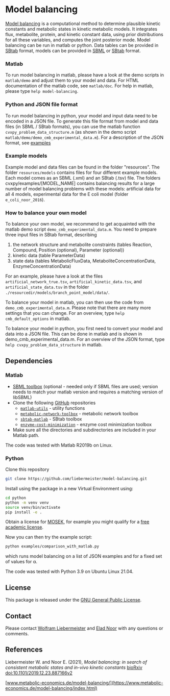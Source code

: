 Model balancing
===============

[Model balancing](https://www.metabolic-economics.de/model-balancing/index.html) is a computational method to
determine plausible kinetic constants and metabolic states in kinetic metabolic models. It integrates flux,
metabolite, protein, and kinetic constant data, using prior distributions for all these variables, and
computes the joint posterior mode.
Model balancing can be run in matlab or python. Data tables can be provided in [SBtab](https://www.sbtab.net)
format, models can be provided in  [SBML](http://sbml.org) or  [SBtab](https://www.sbtab.net) format.

### Matlab
To run model balancing in matlab, please have a look at the demo scripts in `matlab/demo` and adjust them to your model and data.
For HTML documentation of the matlab code, see `matlab/doc`. For help in matlab, please type `help model-balancing`.

### Python and JSON file format
To run model balancing in python, your model and input data need to be encoded in a JSON file.
To generate this file format from model and data files (in SBML / SBtab formats),
you can use the matlab function `cvxpy_problem_data_structure.m`
(as shown in the demo script `matlab/demo/demo_cmb_experimental_data.m`).
For a description of the JSON format, see [examples](examples)

### Example models
Example model and data files can be found in the folder "resources". 
The folder `resources/models` contains files for four different example models. 
Each model comes as an SBML (.xml) and an SBtab (.tsv) file. 
The folders cvxpy/examples/[MODEL_NAME] contains balancing results for a large number of model balancing problems
with these models: artificial data for all 4 models, experimental data for the E coli model (folder `e_coli_noor_2016`).

### How to balance your own model
To balance your own model, we recommend to get acquainted with the matlab demo script `demo_cmb_experimental_data.m`.
You need to prepare three input files in SBtab format, describing

1. the network structure and metabolite constraints (tables Reaction, Compound, Position (optional), Parameter (optional))
2. kinetic data (table ParameterData)
3. state data (tables MetabolicFluxData, MetaboliteConcentrationData, EnzymeConcentrationData)

For an example, please have a look at the files `artificial_network_true.tsv`, `artificial_kinetic_data.tsv`, and `artificial_state_data.tsv`
in the folder `./resourcedir/models/branch_point_model/data/`.

To balance your model in matlab, you can then use the code from `demo_cmb_experimental_data.m`.
Please note that there are many more settings that you can change. For an overview, type `help cmb_default_options` in matlab.

To balance your model in python, you first need to convert your model and data into a JSON file.
This can be done in matlab and is shown in demo_cmb_experimental_data.m. For an overview of the JSON format,
type `help cvxpy_problem_data_structure` in matlab.

## Dependencies
### Matlab
- [SBML toolbox](http://sbml.org/Software/SBMLToolbox) (optional - needed only if SBML files are used;
  version needs to match your matlab version and  requires a matching version of libSBML)
- Clone the following [GitHub](https://github.com/liebermeister) repositories
    - [`matlab-utils`](https://github.com/liebermeister/matlab-utils) - utility functions
    - [`metabolic-network-toolbox`](https://github.com/liebermeister/metabolic-network-toolbox) - metabolic network toolbox
    - [`sbtab-matlab`](https://github.com/liebermeister/sbtab-matlab) - SBtab toolbox
    - [`enzyme-cost-minimization`](https://github.com/liebermeister/enzyme-cost-minimization) - enzyme cost minimization toolbox
- Make sure all the directories and subdirectories are included in your Matlab path.

The code was tested with Matlab R2019b on Linux. 
### Python
Clone this repository
```bash
git clone https://github.com/liebermeister/model-balancing.git
```
Install using the package in a new Virtual Environment using:
```bash
cd python
python -m venv venv
source venv/bin/activate
pip install -e .
```
Obtain a license for [MOSEK](https://www.mosek.com/), for example you might qualify for a
[free academic license](https://www.mosek.com/products/academic-licenses/).

Now you can then try the example script:
```bash
python examples/comparison_with_matlab.py
```
which runs model balancing on a list of JSON examples and for a fixed set of values for α.

The code was tested with Python 3.9 on Ubuntu Linux 21.04. 

## License
This package is released under the [GNU General Public License](LICENSE).

## Contact
Please contact [Wolfram Liebermeister](mailto:wolfram.liebermeister@gmail.com)
and [Elad Noor](mailto:elad.noor@weizmann.ac.il) with any questions or comments.

## References
Liebermeister W. and Noor E. (2021), *Model balancing: in search of consistent
metabolic states and in-vivo kinetic constants*
[bioRxiv doi:10.1101/2019.12.23.887166v2](https://www.biorxiv.org/content/10.1101/2019.12.23.887166v2)

[www.metabolic-economics.de/model-balancing/](https://www.metabolic-economics.de/model-balancing/index.html)